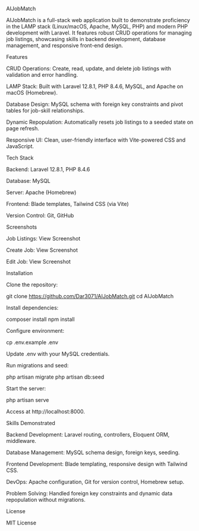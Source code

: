 AIJobMatch

AIJobMatch is a full-stack web application built to demonstrate proficiency in the LAMP stack (Linux/macOS, Apache, MySQL, PHP) and modern PHP development with Laravel. It features robust CRUD operations for managing job listings, showcasing skills in backend development, database management, and responsive front-end design.

Features





CRUD Operations: Create, read, update, and delete job listings with validation and error handling.



LAMP Stack: Built with Laravel 12.8.1, PHP 8.4.6, MySQL, and Apache on macOS (Homebrew).



Database Design: MySQL schema with foreign key constraints and pivot tables for job-skill relationships.



Dynamic Repopulation: Automatically resets job listings to a seeded state on page refresh.



Responsive UI: Clean, user-friendly interface with Vite-powered CSS and JavaScript.

Tech Stack





Backend: Laravel 12.8.1, PHP 8.4.6



Database: MySQL



Server: Apache (Homebrew)



Frontend: Blade templates, Tailwind CSS (via Vite)



Version Control: Git, GitHub

Screenshots





Job Listings: View Screenshot



Create Job: View Screenshot



Edit Job: View Screenshot

Installation





Clone the repository:

git clone https://github.com/Dar3071/AIJobMatch.git
cd AIJobMatch



Install dependencies:

composer install
npm install



Configure environment:

cp .env.example .env





Update .env with your MySQL credentials.



Run migrations and seed:

php artisan migrate
php artisan db:seed



Start the server:

php artisan serve



Access at http://localhost:8000.

Skills Demonstrated





Backend Development: Laravel routing, controllers, Eloquent ORM, middleware.



Database Management: MySQL schema design, foreign keys, seeding.



Frontend Development: Blade templating, responsive design with Tailwind CSS.



DevOps: Apache configuration, Git for version control, Homebrew setup.



Problem Solving: Handled foreign key constraints and dynamic data repopulation without migrations.

License

MIT License